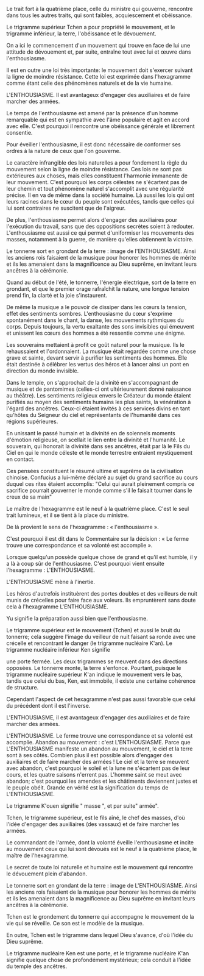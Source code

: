 

Le trait fort à la quatrième place, celle du ministre qui gouverne, rencontre dans tous les autres traits, qui sont faibles, acquiescement et obéissance.

Le trigramme supérieur Tchen a pour propriété le mouvement, et le trigramme inférieur, la terre, l'obéissance et le dévouement.

On a ici le commencement d'un mouvement qui trouve en face de lui une attitude de dévouement et, par suite, entraîne tout avec lui et œuvre dans l'enthousiasme.

Il est en outre une loi très importante: le mouvement doit s'exercer suivant la ligne de moindre résistance. Cette loi est exprimée dans l'hexagramme comme étant celle des phénomènes naturels et de la vie humaine.

 

L'ENTHOUSIASME.
Il est avantageux d'engager des auxiliaires et de faire marcher des armées.

Le temps de l'enthousiasme est amené par la présence d'un homme remarquable qui est en sympathie avec l'âme populaire et agit en accord avec elle. C'est pourquoi il rencontre une obéissance générale et librement consentie.

Pour éveiller l'enthousiasme, il est donc nécessaire de conformer ses ordres à la nature de ceux que l'on gouverne.

Le caractère infrangible des lois naturelles a pour fondement la règle du mouvement selon la ligne de moindre résistance. Ces lois ne sont pas extérieures aux choses, mais elles constituent l'harmonie immanente de leur mouvement. C'est pourquoi les corps célestes ne s'écartent pas de leur chemin et tout phénomène naturel s'accomplit avec une régularité précise. Il en va de même dans la société humaine. Là aussi les lois qui ont leurs racines dans le cœur du peuple sont exécutées, tandis que celles qui lui sont contraires ne suscitent que de l'aigreur.

De plus, l'enthousiasme permet alors d'engager des auxiliaires pour l'exécution du travail, sans que des oppositions secrètes soient à redouter. L'enthousiasme est aussi ce qui permet d'uniformiser les mouvements des masses, notamment à la guerre, de manière qu'elles obtiennent la victoire.

Le tonnerre sort en grondant de la terre : image de l'ENTHOUSIASME.
Ainsi les anciens rois faisaient de la musique pour honorer les hommes de mérite et ils les amenaient dans la magnificence au Dieu suprême, en invitant leurs ancêtres à la cérémonie.

Quand au début de l'été, le tonnerre, l'énergie électrique, sort de la terre en grondant, et que le premier orage rafraîchit la nature, une longue tension prend fin, la clarté et la joie s'instaurent.

De même la musique a le pouvoir de dissiper dans les cœurs la tension, effet des sentiments sombres. L'enthousiasme du cœur s'exprime spontanément dans le chant, la danse, les mouvements rythmiques du corps. Depuis toujours, la vertu exaltante des sons invisibles qui émeuvent et unissent les cœurs des hommes a été ressentie comme une énigme.

Les souverains mettaient à profit ce goût naturel pour la musique. Ils le rehaussaient et l'ordonnaient. La musique était regardée comme une chose grave et sainte, devant servir à purifier les sentiments des hommes. Elle était destinée à célébrer les vertus des héros et à lancer ainsi un pont en direction du monde invisible.

Dans le temple, on s'approchait de la divinité en s'accompagnant de musique et de pantomimes (celles-ci ont ultérieurement donné naissance au théâtre). Les sentiments religieux envers le Créateur du monde étaient purifiés au moyen des sentiments humains les plus saints, la vénération à l'égard des ancêtres. Ceux-ci étaient invités à ces services divins en tant qu'hôtes du Seigneur du ciel et représentants de l'humanité dans ces régions supérieures.

En unissant le passé humain et la divinité en de solennels moments d'émotion religieuse, on scellait le lien entre la divinité et l'humanité. Le souverain, qui honorait la divinité dans ses ancêtres, était par là le Fils du Ciel en qui le monde céleste et le monde terrestre entraient mystiquement en contact.

Ces pensées constituent le résumé ultime et suprême de la civilisation chinoise. Confucius a lui-même déclaré au sujet du grand sacrifice au cours duquel ces rites étaient accomplis: "Celui qui aurait pleinement compris ce sacrifice pourrait gouverner le monde comme s'il le faisait tourner dans le creux de sa main"

 

 

Le maître de l'hexagramme est le neuf à la quatrième place.
C'est le seul trait lumineux, et il se tient à la place du ministre.

De là provient le sens de l'hexagramme : « l'enthousiasme ».

C'est pourquoi il est dit dans le Commentaire sur la décision : « Le ferme trouve une correspondance et sa volonté est accomplie ».

Lorsque quelqu'un possède quelque chose de grand et qu'il est humble, il y a là à coup sûr de l'enthousiasme.
C'est pourquoi vient ensuite l'hexagramme : L'ENTHOUSIASME.

L'ENTHOUSIASME mène à l'inertie.

Les héros d'autrefois instituèrent des portes doubles et des veilleurs de nuit munis de crécelles pour faire face aux voleurs.
Ils empruntèrent sans doute cela à l'hexagramme L'ENTHOUSIASME.

Yu signifie la préparation aussi bien que l'enthousiasme.

Le trigramme supérieur est le mouvement (Tchen) et aussi le bruit du tonnerre; cela suggère l'image du veilleur de nuit faisant sa ronde avec une crécelle et rencontrant le danger (le trigramme nucléaire K'an). Le trigramme nucléaire inférieur Ken signifie

une porte fermée.
Les deux trigrammes se meuvent dans des directions opposées. Le tonnerre monte, la terre s'enfonce. Pourtant, puisque le trigramme nucléaire supérieur K'an indique le mouvement vers le bas, tandis que celui du bas, Ken, est immobile, il existe une certaine cohérence de structure.

Cependant l'aspect de cet hexagramme n'est pas aussi favorable que celui du précédent dont il est l'inverse.

 

L'ENTHOUSIASME, il est avantageux d'engager des auxiliaires et de faire marcher des armées.

L'ENTHOUSIASME. Le ferme trouve une correspondance et sa volonté est accomplie.
Abandon au mouvement : c'est L'ENTHOUSIASME.
Parce que L'ENTHOUSIASME manifeste un abandon au mouvement, le ciel et la terre sont à ses côtés.
Combien plus il est possible alors d'engager des auxiliaires et de faire marcher des armées !
Le ciel et la terre se meuvent avec abandon, c'est pourquoi le soleil et la lune ne s'écartent pas de leur cours, et les quatre saisons n'errent pas.
L'homme saint se meut avec abandon; c'est pourquoi les amendes et les châtiments deviennent justes et le peuple obéit. Grande en vérité est la signification du temps de L'ENTHOUSIASME.

Le trigramme K'ouen signifie " masse ", et par suite" armée".

Tchen, le trigramme supérieur, est le fils aîné, le chef des masses, d'où l'idée d'engager des auxiliaires (des vassaux) et de faire marcher les armées.

Le commandant de l'armée, dont la volonté éveille l'enthousiasme et incite au mouvement ceux qui lui sont dévoués est le neuf à la quatrième place, le maître de l'hexagramme.

Le secret de toute loi naturelle et humaine est le mouvement qui rencontre le dévouement plein d'abandon.

 

Le tonnerre sort en grondant de la terre : image de L'ENTHOUSIASME.
Ainsi les anciens rois faisaient de la musique pour honorer les hommes de mérite et ils les amenaient dans la magnificence au Dieu suprême en invitant leurs ancêtres à la cérémonie.

Tchen est le grondement du tonnerre qui accompagne le mouvement de la vie qui se réveille. Ce son est le modèle de la musique.

En outre, Tchen est le trigramme dans lequel Dieu s'avance, d'où l'idée du Dieu suprême.

Le trigramme nucléaire Ken est une porte, et le trigramme nucléaire K'an signifie quelque chose de profondément mystérieux; cela conduit à l'idée du temple des ancêtres.